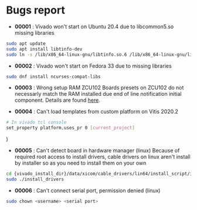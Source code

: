 # Bugs report

* **00001** : Vivado won't start on Ubuntu 20.4 due to libcommon5.so missing libraries
```Bash
sudo apt update
sudo apt install libtinfo-dev
sudo ln -s /lib/x86_64-linux-gnu/libtinfo.so.6 /lib/x86_64-linux-gnu/libtinfo.so.5
```

* **00002** : Vivado won't start on Fedora 33 due to missing libraries
```Bash
sudo dnf install ncurses-compat-libs
```

* **00003** : Wrong setup RAM ZCU102
Boards presets on ZCU102 do not necessarly match the RAM installed due end of line notification initial component. Details are found [here](https://www.xilinx.com/support/answers/71961.html).

* **00004** : Can't load templates from custom platform on Vitis 2020.2
```Bash
# In vivado tcl console
set_property platform.uses_pr 0 [current_project]
```
)
* **00005** : Can't detect board in hardware manager (linux)
Because of required root access to install drivers, cable drivers on linux aren't install by installer so as you need to install them on your own
```Bash
cd {vivado_install_dir}/data/xicom/cable_drivers/lin64/install_script/install_drivers/
sudo ./install_drivers
```

* **00006** : Can't connect serial port, permission denied (linux)
```Bash
sudo chown <username> <serial port>
```